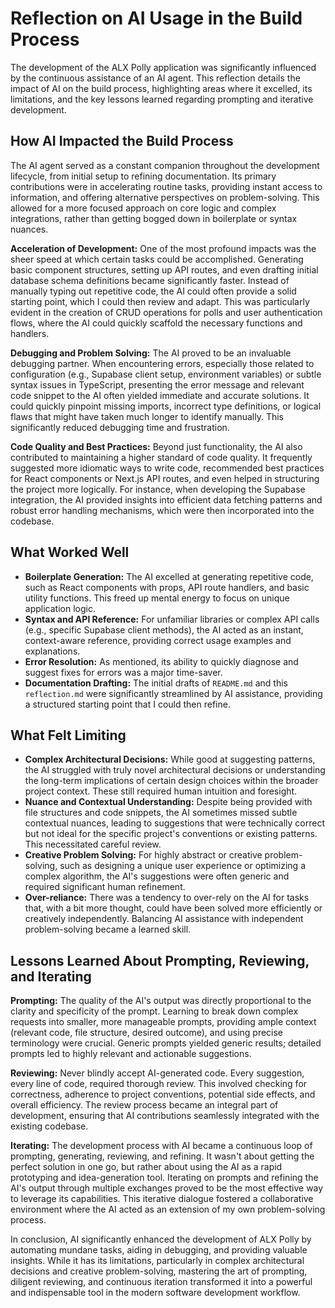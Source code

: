 # Reflection on AI Usage in the Build Process

The development of the ALX Polly application was significantly influenced by the continuous assistance of an AI agent. This reflection details the impact of AI on the build process, highlighting areas where it excelled, its limitations, and the key lessons learned regarding prompting and iterative development.

## How AI Impacted the Build Process

The AI agent served as a constant companion throughout the development lifecycle, from initial setup to refining documentation. Its primary contributions were in accelerating routine tasks, providing instant access to information, and offering alternative perspectives on problem-solving. This allowed for a more focused approach on core logic and complex integrations, rather than getting bogged down in boilerplate or syntax nuances.

**Acceleration of Development:** One of the most profound impacts was the sheer speed at which certain tasks could be accomplished. Generating basic component structures, setting up API routes, and even drafting initial database schema definitions became significantly faster. Instead of manually typing out repetitive code, the AI could often provide a solid starting point, which I could then review and adapt. This was particularly evident in the creation of CRUD operations for polls and user authentication flows, where the AI could quickly scaffold the necessary functions and handlers.

**Debugging and Problem Solving:** The AI proved to be an invaluable debugging partner. When encountering errors, especially those related to configuration (e.g., Supabase client setup, environment variables) or subtle syntax issues in TypeScript, presenting the error message and relevant code snippet to the AI often yielded immediate and accurate solutions. It could quickly pinpoint missing imports, incorrect type definitions, or logical flaws that might have taken much longer to identify manually. This significantly reduced debugging time and frustration.

**Code Quality and Best Practices:** Beyond just functionality, the AI also contributed to maintaining a higher standard of code quality. It frequently suggested more idiomatic ways to write code, recommended best practices for React components or Next.js API routes, and even helped in structuring the project more logically. For instance, when developing the Supabase integration, the AI provided insights into efficient data fetching patterns and robust error handling mechanisms, which were then incorporated into the codebase.

## What Worked Well

- **Boilerplate Generation:** The AI excelled at generating repetitive code, such as React components with props, API route handlers, and basic utility functions. This freed up mental energy to focus on unique application logic.
- **Syntax and API Reference:** For unfamiliar libraries or complex API calls (e.g., specific Supabase client methods), the AI acted as an instant, context-aware reference, providing correct usage examples and explanations.
- **Error Resolution:** As mentioned, its ability to quickly diagnose and suggest fixes for errors was a major time-saver.
- **Documentation Drafting:** The initial drafts of `README.md` and this `reflection.md` were significantly streamlined by AI assistance, providing a structured starting point that I could then refine.

## What Felt Limiting

- **Complex Architectural Decisions:** While good at suggesting patterns, the AI struggled with truly novel architectural decisions or understanding the long-term implications of certain design choices within the broader project context. These still required human intuition and foresight.
- **Nuance and Contextual Understanding:** Despite being provided with file structures and code snippets, the AI sometimes missed subtle contextual nuances, leading to suggestions that were technically correct but not ideal for the specific project's conventions or existing patterns. This necessitated careful review.
- **Creative Problem Solving:** For highly abstract or creative problem-solving, such as designing a unique user experience or optimizing a complex algorithm, the AI's suggestions were often generic and required significant human refinement.
- **Over-reliance:** There was a tendency to over-rely on the AI for tasks that, with a bit more thought, could have been solved more efficiently or creatively independently. Balancing AI assistance with independent problem-solving became a learned skill.

## Lessons Learned About Prompting, Reviewing, and Iterating

**Prompting:** The quality of the AI's output was directly proportional to the clarity and specificity of the prompt. Learning to break down complex requests into smaller, more manageable prompts, providing ample context (relevant code, file structure, desired outcome), and using precise terminology were crucial. Generic prompts yielded generic results; detailed prompts led to highly relevant and actionable suggestions.

**Reviewing:** Never blindly accept AI-generated code. Every suggestion, every line of code, required thorough review. This involved checking for correctness, adherence to project conventions, potential side effects, and overall efficiency. The review process became an integral part of development, ensuring that AI contributions seamlessly integrated with the existing codebase.

**Iterating:** The development process with AI became a continuous loop of prompting, generating, reviewing, and refining. It wasn't about getting the perfect solution in one go, but rather about using the AI as a rapid prototyping and idea-generation tool. Iterating on prompts and refining the AI's output through multiple exchanges proved to be the most effective way to leverage its capabilities. This iterative dialogue fostered a collaborative environment where the AI acted as an extension of my own problem-solving process.

In conclusion, AI significantly enhanced the development of ALX Polly by automating mundane tasks, aiding in debugging, and providing valuable insights. While it has its limitations, particularly in complex architectural decisions and creative problem-solving, mastering the art of prompting, diligent reviewing, and continuous iteration transformed it into a powerful and indispensable tool in the modern software development workflow.
